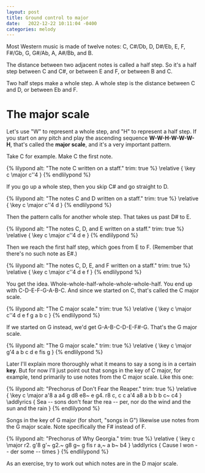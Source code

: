 ```yaml
---
layout: post
title: Ground control to major
date:   2022-12-22 10:11:04 -0400
categories: melody
---
```


Most Western music is made of twelve notes: C, C#/Db, D, D#/Eb, E, F, F#/Gb, G, G#/Ab, A, A#/Bb, and B.

The distance between two adjacent notes is called a half step. So it's a half step between C and C#, or between E and F, or between B and C.

Two half steps make a whole step. A whole step is the distance between C and D, or between Eb and F.

# The major scale

Let's use "W" to represent a whole step, and "H" to represent a half step. If you start on any pitch and play the ascending sequence **W-W-H-W-W-W-H**, that's called the **major scale**, and it's a very important pattern. 

Take C for example. Make C the first note.

{% lilypond alt: "The note C written on a staff." trim: true %}
  \relative {
      \key c \major
	c''4
  } 
{% endlilypond %}

If you go up a whole step, then you skip C# and go straight to D.

{% lilypond alt: "The notes C and D written on a staff." trim: true %}
  \relative {
      \key c \major
	c''4 d
  } 
{% endlilypond %}

Then the pattern calls for another whole step. That takes us past D# to E.

{% lilypond alt: "The notes C, D, and E written on a staff." trim: true %}
  \relative {
      \key c \major
	c''4 d e
  } 
{% endlilypond %}

Then we reach the first half step, which goes from E to F. (Remember that there's no such note as E#.)

{% lilypond alt: "The notes C, D, E, and F written on a staff." trim: true %}
  \relative {
      \key c \major
	c''4 d e f
  } 
{% endlilypond %}

You get the idea. Whole-whole-half-whole-whole-whole-half. You end up with C-D-E-F-G-A-B-C. And since we started on C, that's called the C major scale.

{% lilypond alt: "The C major scale." trim: true %}
  \relative {
      \key c \major
	c''4 d e f g a b c
  } 
{% endlilypond %}

If we started on G instead, we'd get G-A-B-C-D-E-F#-G. That's the G major scale.

{% lilypond alt: "The G major scale." trim: true %}
  \relative {
      \key c \major
    g'4 a b c d e fis g
  } 
{% endlilypond %}

Later I'll explain more thoroughly what it means to say a song is in a certain **key**. But for now I'll just point out that songs in the key of C major, for example, tend primarily to use notes from the C major scale. Like this one:

{% lilypond alt: "Prechorus of Don't Fear the Reaper." trim: true %}
  \relative {
      \key c \major
    a'8 a a4 g d8 e8~   e g4. r8 c, c c   a'4 a8 a b b b c~   c4
  } 
  \addlyrics {
    Sea -- sons don't fear the rea -- per, nor do the wind and the sun and the rain
  }
{% endlilypond %}

Songs in the key of G major (for short, "songs in G") likewise use notes from the G major scale. Note specifically the F# instead of F.

{% lilypond alt: "Prechorus of Why Georgia." trim: true %}
  \relative {
      \key c \major
      r2. g'8 g'~    g2.~ g8 g~     g fis r a,~ a b~ b4
  } 
  \addlyrics {
        Cause I won -- der some -- times
  }
{% endlilypond %}

As an exercise, try to work out which notes are in the D major scale.
